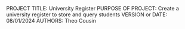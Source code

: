 PROJECT TITLE: University Register
PURPOSE OF PROJECT: Create a university register to store and query students
VERSION or DATE: 08/01/2024
AUTHORS: Theo Cousin

